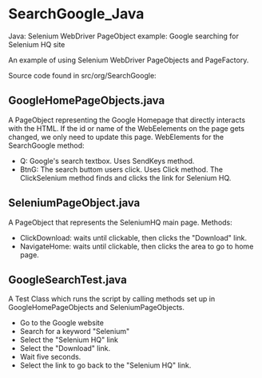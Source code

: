 # SearchGoogle_Java
Java: Selenium WebDriver PageObject example: Google searching for Selenium HQ site

An example of using Selenium WebDriver PageObjects and PageFactory. 

Source code found in src/org/SearchGoogle: 

GoogleHomePageObjects.java
--------------------------

A PageObject representing the Google Homepage
that directly interacts with the HTML. If the 
id or name of the WebEelements on the page gets changed, 
we only need to update this page. 
WebElements for the SearchGoogle method:
* Q: Google's search textbox. Uses SendKeys method. 
* BtnG: The search buttom users click. Uses Click method.
The ClickSelenium method finds and clicks the link for Selenium HQ.
  

SeleniumPageObject.java
------------------------

A PageObject that represents the SeleniumHQ main page.
Methods:
* ClickDownload: waits until clickable, then clicks the "Download" link.
* NavigateHome: waits until clickable, then clicks the area to go to home page.  


GoogleSearchTest.java
---------------------

A Test Class which runs the script by calling methods set up 
in GoogleHomePageObjects and SeleniumPageObjects.

* Go to the Google website
* Search for a keyword "Selenium"
* Select the "Selenium HQ" link 
* Select the "Download" link.
* Wait five seconds.
* Select the link to go back to the "Selenium HQ" link. 

